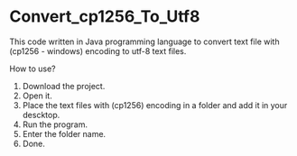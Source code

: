 # Convert_cp1256_To_Utf8
This code written in Java programming language to convert  text file with (cp1256 - windows) encoding to utf-8 text files.

How to use?
1. Download the project.
2. Open it.
3. Place the text files with (cp1256) encoding in a folder and add it in your descktop.
4. Run the program.
5. Enter the folder name.
6. Done.
